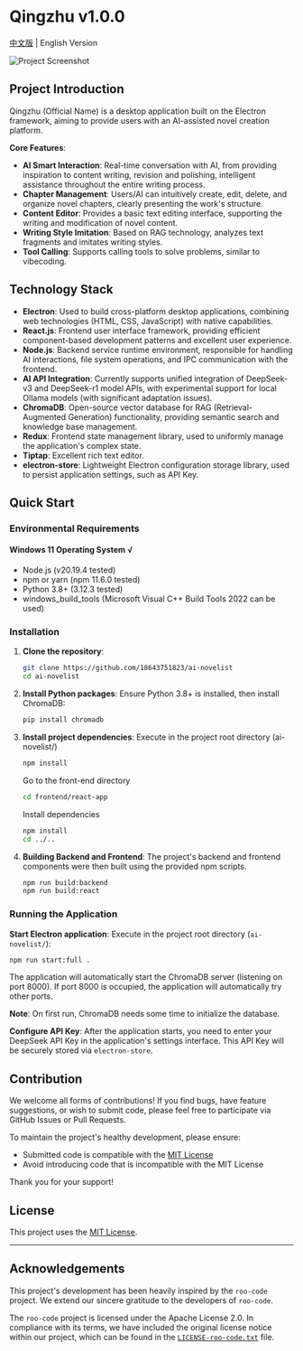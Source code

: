 # Qingzhu v1.0.0

[中文版](README.md) | English Version

![Project Screenshot](images/示例图片.png)
## Project Introduction

Qingzhu (Official Name) is a desktop application built on the Electron framework, aiming to provide users with an AI-assisted novel creation platform.

**Core Features**:
*   **AI Smart Interaction**: Real-time conversation with AI, from providing inspiration to content writing, revision and polishing, intelligent assistance throughout the entire writing process.
*   **Chapter Management**: Users/AI can intuitively create, edit, delete, and organize novel chapters, clearly presenting the work's structure.
*   **Content Editor**: Provides a basic text editing interface, supporting the writing and modification of novel content.
*   **Writing Style Imitation**: Based on RAG technology, analyzes text fragments and imitates writing styles.
*   **Tool Calling**: Supports calling tools to solve problems, similar to vibecoding.

## Technology Stack

*   **Electron**: Used to build cross-platform desktop applications, combining web technologies (HTML, CSS, JavaScript) with native capabilities.
*   **React.js**: Frontend user interface framework, providing efficient component-based development patterns and excellent user experience.
*   **Node.js**: Backend service runtime environment, responsible for handling AI interactions, file system operations, and IPC communication with the frontend.
*   **AI API Integration**: Currently supports unified integration of DeepSeek-v3 and DeepSeek-r1 model APIs, with experimental support for local Ollama models (with significant adaptation issues).
*   **ChromaDB**: Open-source vector database for RAG (Retrieval-Augmented Generation) functionality, providing semantic search and knowledge base management.
*   **Redux**: Frontend state management library, used to uniformly manage the application's complex state.
*   **Tiptap**: Excellent rich text editor.
*   **electron-store**: Lightweight Electron configuration storage library, used to persist application settings, such as API Key.



## Quick Start

### Environmental Requirements
#### Windows 11 Operating System √
*   Node.js (v20.19.4 tested)
*   npm or yarn (npm 11.6.0 tested)
*   Python 3.8+ (3.12.3 tested)
*   windows_build_tools (Microsoft Visual C++ Build Tools 2022 can be used)

### Installation

1.  **Clone the repository**:
    ```bash
    git clone https://github.com/18643751823/ai-novelist
    cd ai-novelist
    ```

2.  **Install Python packages**:
    Ensure Python 3.8+ is installed, then install ChromaDB:
    ```bash
    pip install chromadb
    ```

3.  **Install project dependencies**:
    Execute in the project root directory (ai-novelist/)
    ```bash
    npm install
    ```
    Go to the front-end directory
    ```bash
    cd frontend/react-app
    ```
    Install dependencies
    ```bash
    npm install
    cd ../..
    ```
4.  **Building Backend and Frontend**:
    The project's backend and frontend components were then built using the provided npm scripts.
    ```bash
    npm run build:backend
    npm run build:react
    ```
### Running the Application

**Start Electron application**:
Execute in the project root directory (`ai-novelist/`):
```bash
npm run start:full .
```

The application will automatically start the ChromaDB server (listening on port 8000). If port 8000 is occupied, the application will automatically try other ports.

**Note**: On first run, ChromaDB needs some time to initialize the database.

**Configure API Key**:
After the application starts, you need to enter your DeepSeek API Key in the application's settings interface. This API Key will be securely stored via `electron-store`.


## Contribution

We welcome all forms of contributions! If you find bugs, have feature suggestions, or wish to submit code, please feel free to participate via GitHub Issues or Pull Requests.

To maintain the project's healthy development, please ensure:
- Submitted code is compatible with the [MIT License](LICENSE)
- Avoid introducing code that is incompatible with the MIT License

Thank you for your support!

## License

This project uses the [MIT License](LICENSE).


---

## Acknowledgements

This project's development has been heavily inspired by the `roo-code` project. We extend our sincere gratitude to the developers of `roo-code`.

The `roo-code` project is licensed under the Apache License 2.0. In compliance with its terms, we have included the original license notice within our project, which can be found in the [`LICENSE-roo-code.txt`](./LICENSE-roo-code.txt) file.
